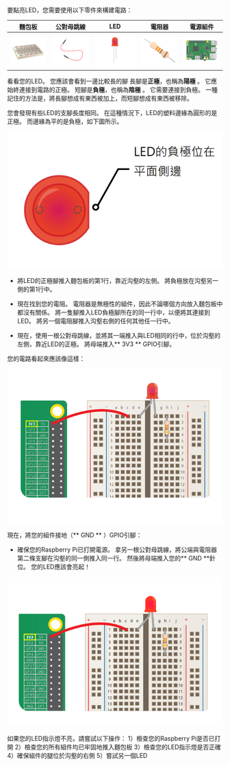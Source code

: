 要點亮LED，您需要使用以下零件來構建電路：

| 麵包板                           | 公對母跳線                         | LED                    | 電阻器                         | 電源組件                                   |
| ----------------------------- | ----------------------------- | ---------------------- | --------------------------- | -------------------------------------- |
| ![麵包板](images/breadboard.png) | ![公對母跳線](images/mfjumper.png) | ![LED](images/led.png) | ![電阻器](images/resistor.png) | ![raspberrypi](images/raspberrypi.png) |

看看您的LED。 您應該會看到一邊比較長的腳 長腳是**正極**，也稱為**陽極** 。 它應始終連接到電路的正極。 短腳是**負極**，也稱為**陰極** 。 它需要連接到負極。 一種記住的方法是，將長腳想成有東西被加上，而短腳想成有東西被移除。

您會發現有些LED的支腳長度相同。 在這種情況下，LED的塑料邊緣為圓形的是正極。 而邊緣為平的是負極，如下圖所示。

![LED特寫](images/LEDcloseup.png)

+ 將LED的正極腳推入麵包板的第1行，靠近沟壑的左側。 將負極放在沟壑另一側的第1行中。

+ 現在找到您的電阻。 電阻器是無極性的組件，因此不論哪個方向放入麵包板中都沒有關係。 將一隻腳推入LED負極腳所在的同一行中，以便將其連接到LED。 將另一個電阻腳推入沟壑右側的任何其他任一行中。

+ 現在，使用一根公對母跳線，並將其一端推入與LED相同的行中，位於沟壑的左側，靠近LED的正極。 將母端推入** 3V3 ** GPIO引腳。

您的電路看起來應該像這樣：

![電路沒接地](images/ground-missing.png)

現在，將您的組件接地（** GND ** ）GPIO引腳：

+ 確保您的Raspberry Pi已打開電源。 拿另一根公對母跳線，將公端與電阻器第二條支腳在沟壑的同一側推入同一行。 然後將母端推入您的** GND **針位。 您的LED應該會亮起！

![電路電流](images/circuit-current-flow.gif)

如果您的LED指示燈不亮，請嘗試以下操作： 1）檢查您的Raspberry Pi是否已打開 2）檢查您的所有組件均已牢固地推入麵包板 3）檢查您的LED指示燈是否正確 4）確保組件的腿位於沟壑的右側 5）嘗試另一個LED
